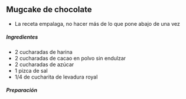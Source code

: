 ## Mugcake de chocolate

* La receta empalaga, no hacer más de lo que pone abajo de una vez

##### Ingredientes

* 2 cucharadas de harina
* 2 cucharadas de cacao en polvo sin endulzar
* 2 cucharadas de azúcar
* 1 pizca de sal
* 1/4 de cucharita de levadura royal

##### Preparación